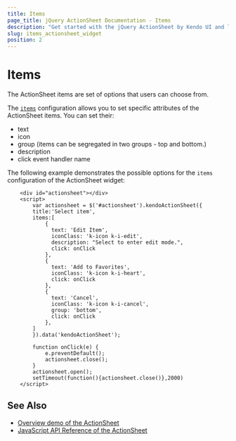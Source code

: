```yaml
---
title: Items
page_title: jQuery ActionSheet Documentation - Items
description: "Get started with the jQuery ActionSheet by Kendo UI and learn how to configure the items of the widget."
slug: items_actionsheet_widget
position: 2
---
```


# Items

The ActionSheet items are set of options that users can choose from.

The [`items`](/api/javascript/ui/actionsheet/configuration/items) configuration allows you to set specific attributes of the ActionSheet items. You can set their:

- text
- icon
- group (items can be segregated in two groups - top and bottom.)
- description 
- click event handler name


The following example demonstrates the possible options for the `items` configuration of the ActionSheet widget:

```dojo
    <div id="actionsheet"></div>
    <script>
        var actionsheet = $('#actionsheet').kendoActionSheet({
        title:'Select item',
        items:[
            {
              text: 'Edit Item',
              iconClass: 'k-icon k-i-edit',
              description: "Select to enter edit mode.",
              click: onClick
            },
            {
              text: 'Add to Favorites',
              iconClass: 'k-icon k-i-heart',
              click: onClick
            },
            {
              text: 'Cancel',
              iconClass: 'k-icon k-i-cancel',
              group: 'bottom',
              click: onClick
            },
        ]
        }).data('kendoActionSheet');

        function onClick(e) {
            e.preventDefault();
            actionsheet.close();
        }
        actionsheet.open();
        setTimeout(function(){actionsheet.close()},2000)
    </script>
```

## See Also

* [Overview demo of the ActionSheet](https://demos.telerik.com/kendo-ui/actionsheet/index)
* [JavaScript API Reference of the ActionSheet](/api/javascript/ui/actionsheet)
